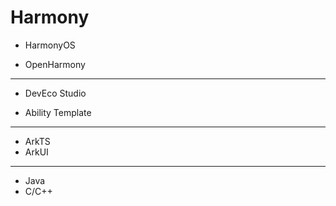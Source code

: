 # Harmony



- HarmonyOS

- OpenHarmony


---


- DevEco Studio


- Ability Template

---


- ArkTS
- ArkUI


---
- Java
- C/C++